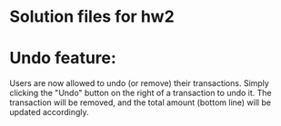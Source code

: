 # Solution files for hw2

# Undo feature:

Users are now allowed to undo (or remove) their transactions. Simply clicking the "Undo" button on the right of a transaction to undo it. The transaction will be removed, and the total amount (bottom line) will be updated accordingly.